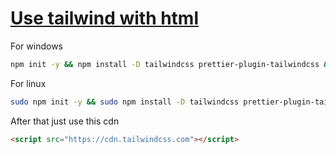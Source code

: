 # [Use tailwind with html](https://tailwindcss.com/docs/installation)

For windows
```bash
npm init -y && npm install -D tailwindcss prettier-plugin-tailwindcss && npx tailwindcss init
```
For linux
```bash
sudo npm init -y && sudo npm install -D tailwindcss prettier-plugin-tailwindcss && sudo npx tailwindcss init
```

After that just use this cdn
```html
<script src="https://cdn.tailwindcss.com"></script>
```
